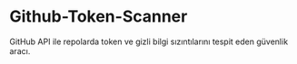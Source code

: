 # Github-Token-Scanner
GitHub API ile repolarda token ve gizli bilgi sızıntılarını tespit eden güvenlik aracı.
